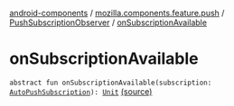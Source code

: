 [android-components](../../index.md) / [mozilla.components.feature.push](../index.md) / [PushSubscriptionObserver](index.md) / [onSubscriptionAvailable](./on-subscription-available.md)

# onSubscriptionAvailable

`abstract fun onSubscriptionAvailable(subscription: `[`AutoPushSubscription`](../-auto-push-subscription/index.md)`): `[`Unit`](https://kotlinlang.org/api/latest/jvm/stdlib/kotlin/-unit/index.html) [(source)](https://github.com/mozilla-mobile/android-components/blob/master/components/feature/push/src/main/java/mozilla/components/feature/push/AutoPushFeature.kt#L408)
